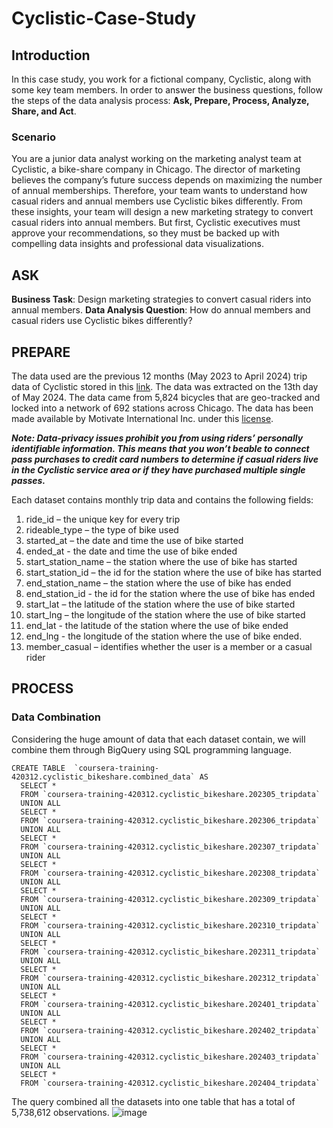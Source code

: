 # Cyclistic-Case-Study

## Introduction

In this case study, you work for a fictional company, Cyclistic, along with some key team members. In order to answer the business questions, follow the steps of the data analysis process: **Ask, Prepare, Process, Analyze, Share, and Act**.


### Scenario

You are a junior data analyst working on the marketing analyst team at Cyclistic, a bike-share company in Chicago. The director of marketing believes the company’s future success depends on maximizing the number of annual memberships. Therefore, your team wants to understand how casual riders and annual members use Cyclistic bikes differently. From these insights, your team will design a new marketing strategy to convert casual riders into annual members. But first, Cyclistic executives must approve your recommendations, so they must be backed up with compelling data insights and professional data visualizations.

## ASK

**Business Task**: Design marketing strategies to convert casual riders into annual members. 
**Data Analysis Question**: How do annual members and casual riders use Cyclistic bikes differently?

## PREPARE

The data used are the previous 12 months (May 2023 to April 2024) trip data of Cyclistic stored in this [link](https://divvy-tripdata.s3.amazonaws.com/index.html). The data was extracted on the 13th day of May 2024. The data came from 5,824 bicycles that are geo-tracked and locked into a network of 692 stations across Chicago. The data has been made available by Motivate International Inc. under this [license](https://divvybikes.com/data-license-agreement).

***Note:  Data-privacy issues prohibit you from using riders’ personally identifiable information. This means that you won’t beable to connect pass purchases to credit card numbers to determine if casual riders live in the Cyclistic service area or if they have purchased multiple single passes.***

Each dataset contains monthly trip data and contains the following fields:
1. ride_id – the unique key for every trip
2. rideable_type – the type of bike used
3. started_at – the date and time the use of bike started
4. ended_at - the date and time the use of bike ended
5. start_station_name – the station where the use of bike has started 
6. start_station_id – the id for the station where the use of bike has started 
7. end_station_name – the station where the use of bike has ended 
8. end_station_id - the id for the station where the use of bike has ended
9. start_lat – the latitude of the station where the use of bike started
10. start_lng – the longitude of the station where the use of bike started
11. end_lat - the latitude of the station where the use of bike ended
12. end_lng - the longitude of the station where the use of bike ended.
13. member_casual – identifies whether the user is a member or a casual rider

## PROCESS
### Data Combination
Considering the huge amount of data that each dataset contain, we will combine them through BigQuery using SQL programming language.

```
CREATE TABLE  `coursera-training-420312.cyclistic_bikeshare.combined_data` AS
  SELECT *
  FROM `coursera-training-420312.cyclistic_bikeshare.202305_tripdata`
  UNION ALL
  SELECT *
  FROM `coursera-training-420312.cyclistic_bikeshare.202306_tripdata`
  UNION ALL
  SELECT *
  FROM `coursera-training-420312.cyclistic_bikeshare.202307_tripdata`
  UNION ALL
  SELECT *
  FROM `coursera-training-420312.cyclistic_bikeshare.202308_tripdata`
  UNION ALL
  SELECT *
  FROM `coursera-training-420312.cyclistic_bikeshare.202309_tripdata`
  UNION ALL
  SELECT *
  FROM `coursera-training-420312.cyclistic_bikeshare.202310_tripdata`
  UNION ALL
  SELECT *
  FROM `coursera-training-420312.cyclistic_bikeshare.202311_tripdata`
  UNION ALL
  SELECT *
  FROM `coursera-training-420312.cyclistic_bikeshare.202312_tripdata`
  UNION ALL
  SELECT *
  FROM `coursera-training-420312.cyclistic_bikeshare.202401_tripdata`
  UNION ALL
  SELECT *
  FROM `coursera-training-420312.cyclistic_bikeshare.202402_tripdata`
  UNION ALL
  SELECT *
  FROM `coursera-training-420312.cyclistic_bikeshare.202403_tripdata`
  UNION ALL
  SELECT *
  FROM `coursera-training-420312.cyclistic_bikeshare.202404_tripdata`
```
The query combined all the datasets into one table that has a total of 5,738,612 observations.
![image](https://github.com/Drik0y/Cyclistic-Case-Study/assets/170537437/823d0507-2cac-4812-8e19-c862ec9c62e4)



